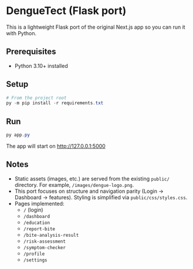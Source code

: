 # DengueTect (Flask port)

This is a lightweight Flask port of the original Next.js app so you can run it with Python.

## Prerequisites
- Python 3.10+ installed

## Setup
```powershell
# From the project root
py -m pip install -r requirements.txt
```

## Run
```powershell
py app.py
```

The app will start on http://127.0.0.1:5000

## Notes
- Static assets (images, etc.) are served from the existing `public/` directory. For example, `/images/dengue-logo.png`.
- This port focuses on structure and navigation parity (Login → Dashboard → features). Styling is simplified via `public/css/styles.css`.
- Pages implemented:
  - `/` (login)
  - `/dashboard`
  - `/education`
  - `/report-bite`
  - `/bite-analysis-result`
  - `/risk-assessment`
  - `/symptom-checker`
  - `/profile`
  - `/settings`

